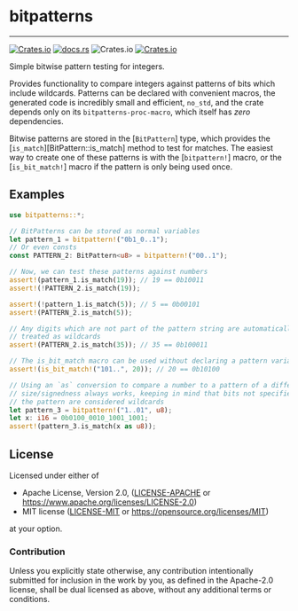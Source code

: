 # bitpatterns
---

[![Crates.io](https://img.shields.io/crates/v/bitpatterns)](https://crates.io/crates/bitpatterns)
[![docs.rs](https://img.shields.io/docsrs/bitpatterns)](https://docs.rs/bitpatterns)
![Crates.io](https://img.shields.io/crates/l/bitpatterns)
[![Crates.io](https://img.shields.io/crates/d/bitpatterns)](https://crates.io/crates/bitpatterns)

Simple bitwise pattern testing for integers.

Provides functionality to compare integers against patterns of bits which include wildcards.
Patterns can be declared with convenient macros, the generated code is incredibly small and
efficient, `no_std`, and the crate depends only on its `bitpatterns-proc-macro`, which itself
has *zero* dependencies.

Bitwise patterns are stored in the [`BitPattern`] type, which provides the [`is_match`][BitPattern::is_match] method to
test for matches. The easiest way to create one of these patterns is with the [`bitpattern!`] macro,
or the [`is_bit_match!`] macro if the pattern is only being used once.

## Examples
```rust
use bitpatterns::*;

// BitPatterns can be stored as normal variables
let pattern_1 = bitpattern!("0b1_0..1");
// Or even consts
const PATTERN_2: BitPattern<u8> = bitpattern!("00..1");

// Now, we can test these patterns against numbers
assert!(pattern_1.is_match(19)); // 19 == 0b10011
assert!(!PATTERN_2.is_match(19));

assert!(!pattern_1.is_match(5)); // 5 == 0b00101
assert!(PATTERN_2.is_match(5));

// Any digits which are not part of the pattern string are automatically
// treated as wildcards
assert!(PATTERN_2.is_match(35)); // 35 == 0b100011

// The is_bit_match macro can be used without declaring a pattern variable
assert!(is_bit_match!("101..", 20)); // 20 == 0b10100

// Using an `as` conversion to compare a number to a pattern of a different
// size/signedness always works, keeping in mind that bits not specified in
// the pattern are considered wildcards
let pattern_3 = bitpattern!("1..01", u8);
let x: i16 = 0b0100_0010_1001_1001;
assert!(pattern_3.is_match(x as u8));
```

## License

Licensed under either of

* Apache License, Version 2.0, ([LICENSE-APACHE](LICENSE-APACHE) or https://www.apache.org/licenses/LICENSE-2.0)
* MIT license ([LICENSE-MIT](LICENSE-MIT) or https://opensource.org/licenses/MIT)

at your option.

### Contribution

Unless you explicitly state otherwise, any contribution intentionally
submitted for inclusion in the work by you, as defined in the Apache-2.0
license, shall be dual licensed as above, without any additional terms or
conditions.
